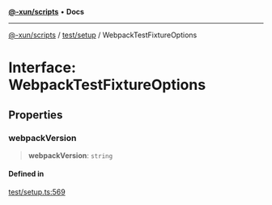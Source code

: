 [**@-xun/scripts**](../../../README.md) • **Docs**

***

[@-xun/scripts](../../../README.md) / [test/setup](../README.md) / WebpackTestFixtureOptions

# Interface: WebpackTestFixtureOptions

## Properties

### webpackVersion

> **webpackVersion**: `string`

#### Defined in

[test/setup.ts:569](https://github.com/Xunnamius/xscripts/blob/ce701f3d57da9f82ee0036320bc62d5c51233011/test/setup.ts#L569)
